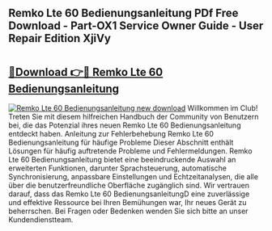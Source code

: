 ## Remko Lte 60 Bedienungsanleitung PDf Free Download - Part-OX1 Service Owner Guide - User Repair Edition XjiVy

# <h2><a href="http://df5t00w.blite.top/?on=Remko+Lte+60+Bedienungsanleitung">🔗Download 👉🔴 Remko Lte 60 Bedienungsanleitung</a></h2>

[![Remko Lte 60 Bedienungsanleitung new download](https://i.imgur.com/lujVjoI.png)](http://df5t00w.blite.top/?on=Remko+Lte+60+Bedienungsanleitung)
Willkommen im Club! Treten Sie mit diesem hilfreichen Handbuch der Community von Benutzern bei, die das Potenzial ihres neuen Remko Lte 60 Bedienungsanleitung entdeckt haben. Anleitung zur Fehlerbehebung Remko Lte 60 Bedienungsanleitung für häufige Probleme Dieser Abschnitt enthält Lösungen für häufig auftretende Probleme und Fehlermeldungen. Remko Lte 60 Bedienungsanleitung bietet eine beeindruckende Auswahl an erweiterten Funktionen, darunter Sprachsteuerung, automatische Synchronisierung, anpassbare Einstellungen und Echtzeitanalysen, die alle über die benutzerfreundliche Oberfläche zugänglich sind. Wir vertrauen darauf, dass das Remko Lte 60 BedienungsanleitungD eine zuverlässige und effektive Ressource bei Ihren Bemühungen war, Ihr neues Gerät zu beherrschen. Bei Fragen oder Bedenken wenden Sie sich bitte an unser Kundendienstteam.
